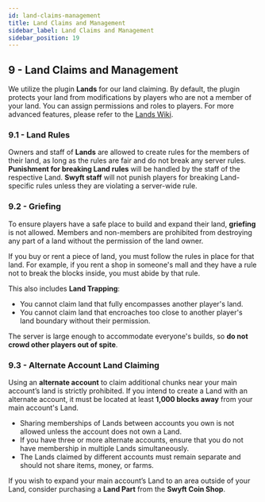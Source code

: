 ```yaml
---
id: land-claims-management
title: Land Claims and Management
sidebar_label: Land Claims and Management
sidebar_position: 19
---
```


## 9 - Land Claims and Management

We utilize the plugin **Lands** for our land claiming. By default, the plugin protects your land from modifications by players who are not a member of your land. You can assign permissions and roles to players. For more advanced features, please refer to the [Lands Wiki](#Link-To-Wiki).

### 9.1 - Land Rules

Owners and staff of **Lands** are allowed to create rules for the members of their land, as long as the rules are fair and do not break any server rules. **Punishment for breaking Land rules** will be handled by the staff of the respective Land. **Swyft staff** will not punish players for breaking Land-specific rules unless they are violating a server-wide rule.

### 9.2 - Griefing

To ensure players have a safe place to build and expand their land, **griefing** is not allowed. Members and non-members are prohibited from destroying any part of a land without the permission of the land owner.

If you buy or rent a piece of land, you must follow the rules in place for that land. For example, if you rent a shop in someone's mall and they have a rule not to break the blocks inside, you must abide by that rule.

This also includes **Land Trapping**:
- You cannot claim land that fully encompasses another player's land.
- You cannot claim land that encroaches too close to another player's land boundary without their permission.
  
The server is large enough to accommodate everyone's builds, so **do not crowd other players out of spite**.

### 9.3 - Alternate Account Land Claiming

Using an **alternate account** to claim additional chunks near your main account’s land is strictly prohibited. If you intend to create a Land with an alternate account, it must be located at least **1,000 blocks away** from your main account's Land.

- Sharing memberships of Lands between accounts you own is not allowed unless the account does not own a Land.
- If you have three or more alternate accounts, ensure that you do not have membership in multiple Lands simultaneously.
- The Lands claimed by different accounts must remain separate and should not share items, money, or farms.

If you wish to expand your main account’s Land to an area outside of your Land, consider purchasing a **Land Part** from the **Swyft Coin Shop**.
